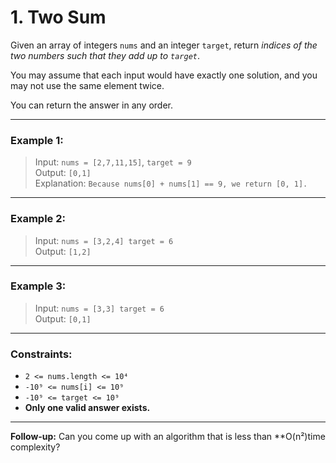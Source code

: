 # 1. Two Sum

Given an array of integers `nums` and an integer `target`, return _indices of the two numbers such that they add up to `target`_.

You may assume that each input would have exactly one solution, and you may not use the same element twice.

You can return the answer in any order.

---

### Example 1:

> Input: `nums = [2,7,11,15]`, `target = 9`  
> Output: `[0,1]`  
> Explanation: `Because nums[0] + nums[1] == 9, we return [0, 1].`

---

### Example 2:

> Input: `nums = [3,2,4] target = 6`  
> Output: `[1,2]`

---

### Example 3:

> Input: `nums = [3,3] target = 6`  
> Output: `[0,1]`

---

### Constraints:

- `2 <= nums.length <= 10⁴`
- `-10⁹ <= nums[i] <= 10⁹`
- `-10⁹ <= target <= 10⁹`
- **Only one valid answer exists.**

---

**Follow-up:** Can you come up with an algorithm that is less than \*\*O(n²)time complexity?
